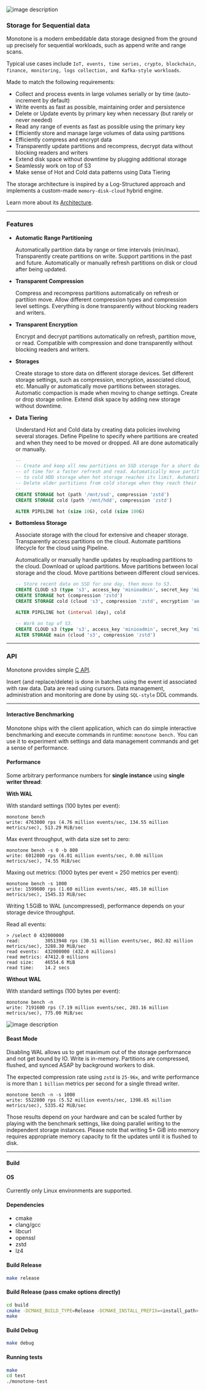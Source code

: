 
![image description](.github/logo.png)

### Storage for Sequential data

Monotone is a modern embeddable data storage designed from the ground up precisely
for sequential workloads, such as append write and range scans.

Typical use cases include `IoT, events, time series, crypto, blockchain, finance, monitoring,
logs collection, and Kafka-style workloads`.

Made to match the following requirements:

- Collect and process events in large volumes serially or by time (auto-increment by default)
- Write events as fast as possible, maintaining order and persistence
- Delete or Update events by primary key when necessary (but rarely or never needed)
- Read any range of events as fast as possible using the primary key
- Efficiently store and manage large volumes of data using partitions
- Efficiently compress and encrypt data
- Transparently update partitions and recompress, decrypt data without blocking readers and writers
- Extend disk space without downtime by plugging additional storage
- Seamlessly work on top of S3
- Make sense of Hot and Cold data patterns using Data Tiering

The storage architecture is inspired by a Log-Structured approach and implements a custom-made `memory-disk-cloud`
hybrid engine.

Learn more about its [Architecture](ARCHITECTURE.md).

----

### Features

- **Automatic Range Partitioning**

    Automatically partition data by range or time intervals (min/max).
	Transparently create partitions on write.
	Support partitions in the past and future.
	Automatically or manually refresh partitions on disk or cloud after being updated.

- **Transparent Compression**

    Compress and recompress partitions automatically on refresh or partition move.
	Allow different compression types and compression level settings.
	Everything is done transparently without blocking readers and writers.

- **Transparent Encryption**
	
	Encrypt and decrypt partitions automatically on refresh, partition move, or read.
	Compatible with compression and done transparently without blocking readers and writers.
  
- **Storages**

    Create storage to store data on different storage devices.
	Set different storage settings, such as compression, encryption, associated cloud, etc.
	Manually or automatically move partitions between storages.
	Automatic compaction is made when moving to change settings.
	Create or drop storage online.
	Extend disk space by adding new storage without downtime.

- **Data Tiering**

    Understand Hot and Cold data by creating data policies involving several storages.
	Define Pipeline to specify where partitions are created and when they need to be moved or dropped.
	All are done automatically or manually.

	```SQL
 	--
 	-- Create and keep all new partitions on SSD storage for a short duration
	-- of time for a faster refresh and read. Automatically move partitions
	-- to cold HDD storage when hot storage reaches its limit. Automatically
	-- Delete older partitions from cold storage when they reach their limit.
 	--
	CREATE STORAGE hot (path '/mnt/ssd', compression 'zstd')
	CREATE STORAGE cold (path '/mnt/hdd', compression 'zstd')

	ALTER PIPELINE hot (size 10G), cold (size 100G)
	```

- **Bottomless Storage**

    Associate storage with the cloud for extensive and cheaper storage.
	Transparently access partitions on the cloud.
	Automate partitions lifecycle for the cloud using Pipeline.

    Automatically or manually handle updates by reuploading partitions to the cloud.
	Download or upload partitions.
	Move partitions between local storage and the cloud.
	Move partitions between different cloud services.

	```SQL
 	-- Store recent data on SSD for one day, then move to S3.
	CREATE CLOUD s3 (type 's3', access_key 'minioadmin', secret_key 'minioadmin', url 'localhost:9000')
	CREATE STORAGE hot (compression 'zstd')
	CREATE STORAGE cold (cloud 's3', compression 'zstd', encryption 'aes')

	ALTER PIPELINE hot (interval 1day), cold
	```

	```SQL
	-- Work on top of S3.
 	CREATE CLOUD s3 (type 's3', access_key 'minioadmin', secret_key 'minioadmin', url 'localhost:9000')
	ALTER STORAGE main (cloud 's3', compression 'zstd')
	```

----

### API

Monotone provides simple [C API](monotone/main/api/monotone.h).

Insert (and replace/delete) is done in batches using the event id associated with raw data.
Data are read using cursors.
Data management, administration and monitoring are done by using `SQL-style` DDL commands.

----

#### Interactive Benchmarking

Monotone ships with the client application, which can do simple interactive benchmarking and
execute commands in runtime: `monotone bench.` You can use it to experiment with settings and data management commands and get a sense of performance.

#### Performance

Some arbitrary performance numbers for **single instance** using **single writer thread**:

**With WAL**

With standard settings (100 bytes per event):

```
monotone bench
write: 4763000 rps (4.76 million events/sec, 134.55 million metrics/sec), 513.29 MiB/sec
```

Max event throughput, with data size set to zero:

```
monotone bench -s 0 -b 800
write: 6012800 rps (6.01 million events/sec, 0.00 million metrics/sec), 74.55 MiB/sec
```

Maxing out metrics: (1000 bytes per event = 250 metrics per event):

```
monotone bench -s 1000
write: 1599600 rps (1.60 million events/sec, 405.10 million metrics/sec), 1545.33 MiB/sec
```
Writing 1.5GiB to WAL (uncompressed), performance depends on your storage device throughput.

Read all events:

```
> /select 0 432000000
read:         30513948 rps (30.51 million events/sec, 862.02 million metrics/sec), 3288.30 MiB/sec
read events:  432000000 (432.0 millions)
read metrics: 47412.0 millions
read size:    46554.6 MiB
read time:    14.2 secs
```

**Without WAL**

With standard settings (100 bytes per event):

```
monotone bench -n
write: 7191600 rps (7.19 million events/sec, 203.16 million metrics/sec), 775.00 MiB/sec
```

![image description](.github/bench.gif)

#### Beast Mode

Disabling WAL allows us to get maximum out of the storage performance and not get bound by IO.
Write is in-memory. Partitions are compressed, flushed, and synced ASAP by background workers to disk.

The expected compression rate using `zstd` is `25-96x`, and write performance is more than `1 billion` metrics per second for a
single thread writer.

```
monotone bench -n -s 1000
write: 5522800 rps (5.52 million events/sec, 1398.65 million metrics/sec), 5335.42 MiB/sec
```

Those results depend on your hardware and can be scaled further by playing with the benchmark settings, like doing parallel writing
to the independent storage instances.
Please note that writing 5+ GiB into memory requires appropriate memory capacity to fit the updates until it is flushed to disk.

----

#### Build

#### OS

Currently only Linux environments are supported.

#### Dependencies

- cmake
- clang/gcc
- libcurl
- openssl
- zstd
- lz4

#### Build Release

```sh
make release
```

#### Build Release (pass cmake options directly)

```sh
cd build
cmake -DCMAKE_BUILD_TYPE=Release -DCMAKE_INSTALL_PREFIX=<install_path> .
make
```

#### Build Debug

```sh
make debug
```

#### Running tests

```sh
make
cd test
./monotone-test
```
